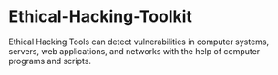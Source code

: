 # Ethical-Hacking-Toolkit
Ethical Hacking Tools can detect vulnerabilities in computer systems, servers, web applications, and networks with the help of computer programs and scripts. 
